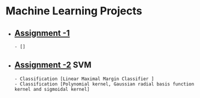 # Machine Learning Projects

- ## [Assignment -1]()
      - []
- ## [Assignment -2]() SVM
      - Classification [Linear Maximal Margin Classifier ]
      - Classification [Polynomial kernel, Gaussian radial basis function kernel and sigmoidal kernel]

